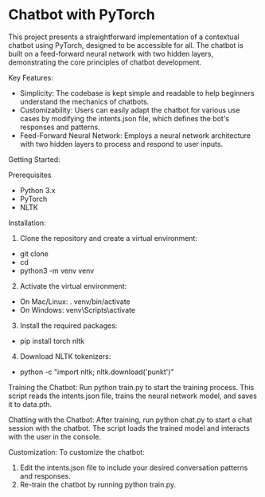 # Chatbot with PyTorch
This project presents a straightforward implementation of a contextual chatbot using PyTorch, designed to be accessible for all. The chatbot is built on a feed-forward neural network with two hidden layers, demonstrating the core principles of chatbot development.

Key Features:
- Simplicity: The codebase is kept simple and readable to help beginners understand the mechanics of chatbots.
- Customizability: Users can easily adapt the chatbot for various use cases by modifying the intents.json file, which defines the bot's responses and patterns.
- Feed-Forward Neural Network: Employs a neural network architecture with two hidden layers to process and respond to user inputs.

Getting Started:

Prerequisites
- Python 3.x
- PyTorch
- NLTK

Installation:

1. Clone the repository and create a virtual environment:
- git clone <repository-url>
- cd <repository-directory>
- python3 -m venv venv

2. Activate the virtual environment:
- On Mac/Linux: . venv/bin/activate
- On Windows: venv\Scripts\activate

3. Install the required packages:
- pip install torch nltk

4. Download NLTK tokenizers:
- python -c "import nltk; nltk.download('punkt')"

Training the Chatbot:
Run python train.py to start the training process. This script reads the intents.json file, trains the neural network model, and saves it to data.pth.

Chatting with the Chatbot:
After training, run python chat.py to start a chat session with the chatbot. The script loads the trained model and interacts with the user in the console.

Customization:
To customize the chatbot:

1. Edit the intents.json file to include your desired conversation patterns and responses.
2. Re-train the chatbot by running python train.py.
